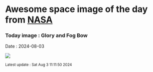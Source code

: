 
# Awesome space image of the day from [NASA](https://api.nasa.gov/)

### Today image : Glory and Fog Bow
Date : 2024-08-03

![](https://apod.nasa.gov/apod/image/2408/GloryFog_label.png)

<small>Latest update : Sat Aug  3 11:11:50 2024</small>
        